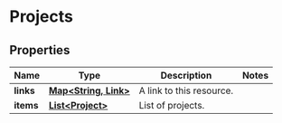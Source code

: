 

# Projects


## Properties

Name | Type | Description | Notes
------------ | ------------- | ------------- | -------------
**links** | [**Map&lt;String, Link&gt;**](Link.md) | A link to this resource. | 
**items** | [**List&lt;Project&gt;**](Project.md) | List of projects. | 



